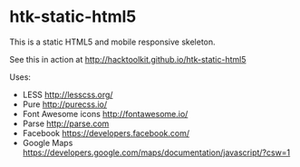 htk-static-html5
================

This is a static HTML5 and mobile responsive skeleton.

See this in action at <http://hacktoolkit.github.io/htk-static-html5>

Uses:

* LESS <http://lesscss.org/>
* Pure <http://purecss.io/>
* Font Awesome icons <http://fontawesome.io/>
* Parse <http://parse.com>
* Facebook <https://developers.facebook.com/>
* Google Maps <https://developers.google.com/maps/documentation/javascript/?csw=1>
